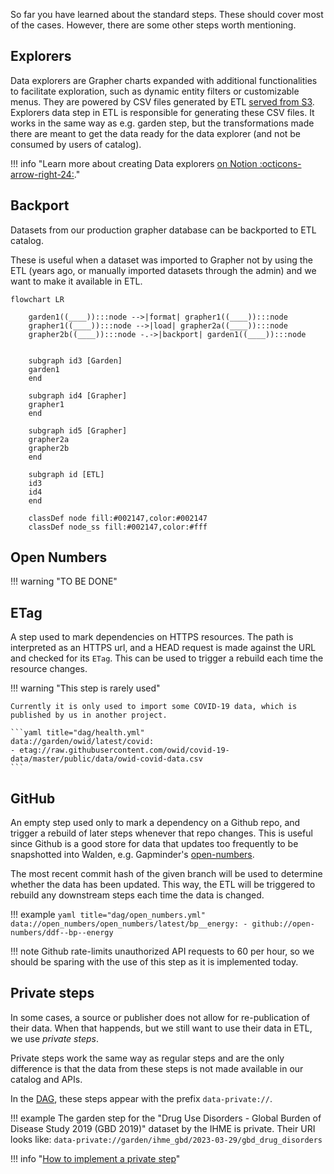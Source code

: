 So far you have learned about the standard steps. These should cover most of the cases. However, there are some other steps worth mentioning.

## Explorers
Data explorers are Grapher charts expanded with additional functionalities to facilitate exploration, such as dynamic entity filters or customizable menus. They are powered by CSV files generated by ETL [served from S3](https://dash.cloudflare.com/078fcdfed9955087315dd86792e71a7e/r2/default/buckets/owid-catalog). Explorers data step in ETL is responsible for generating these CSV files. It works in the same way as e.g. garden step, but the transformations made there are meant to get the data ready for the data explorer (and not be consumed by users of catalog).

!!! info "Learn more about creating Data explorers [on Notion :octicons-arrow-right-24:](https://www.notion.so/owid/Creating-Data-Explorers-cf47a5ef90f14c1fba8fc243aba79be7)."


## Backport
Datasets from our production grapher database can be backported to ETL catalog.

These is useful when a dataset was imported to Grapher not by using the ETL (years ago, or manually imported datasets through the admin) and we want to make it available in ETL.


```mermaid
flowchart LR

    garden1((____)):::node -->|format| grapher1((____)):::node
    grapher1((____)):::node -->|load| grapher2a((____)):::node
    grapher2b((____)):::node -.->|backport| garden1((____)):::node


    subgraph id3 [Garden]
    garden1
    end

    subgraph id4 [Grapher]
    grapher1
    end

    subgraph id5 [Grapher]
    grapher2a
    grapher2b
    end

    subgraph id [ETL]
    id3
    id4
    end

    classDef node fill:#002147,color:#002147
    classDef node_ss fill:#002147,color:#fff
```

## Open Numbers
!!! warning "TO BE DONE"

## ETag
A step used to mark dependencies on HTTPS resources. The path is interpreted as an HTTPS url, and a HEAD request is made against the URL and checked for its `ETag`. This can be used to trigger a rebuild each time the resource changes.


!!! warning "This step is rarely used"

    Currently it is only used to import some COVID-19 data, which is published by us in another project.

    ```yaml title="dag/health.yml"
    data://garden/owid/latest/covid:
    - etag://raw.githubusercontent.com/owid/covid-19-data/master/public/data/owid-covid-data.csv
    ```

## GitHub
An empty step used only to mark a dependency on a Github repo, and trigger a rebuild of later steps whenever that repo changes. This is useful since Github is a good store for data that updates too frequently to be snapshotted into Walden, e.g. Gapminder's [open-numbers](https://github.com/open-numbers/).

The most recent commit hash of the given branch will be used to determine whether the data has been updated. This way, the ETL will be triggered to rebuild any downstream steps each time the data is changed.

!!! example
    ```yaml title="dag/open_numbers.yml"
    data://open_numbers/open_numbers/latest/bp__energy:
    - github://open-numbers/ddf--bp--energy
    ```

!!! note
    Github rate-limits unauthorized API requests to 60 per hour, so we should be sparing with the use of this step as it is implemented today.


## Private steps
In some cases, a source or publisher does not allow for re-publication of their data. When that happends, but we still want to use their data in ETL, we use _private steps_.

Private steps work the same way as regular steps and are the only difference is that the data from these steps is not made available in our catalog and APIs.

In the [DAG](../../design/dag.md), these steps appear with the prefix `data-private://`.


!!! example
    The garden step for the "Drug Use Disorders - Global Burden of Disease Study 2019 (GBD 2019)" dataset by the IHME is private. Their URI looks like:
    ```
    data-private://garden/ihme_gbd/2023-03-29/gbd_drug_disorders
    ```

!!! info "[How to implement a private step](../../../guides/private-import.md)"

